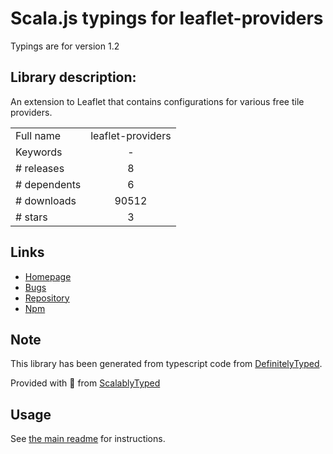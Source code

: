 
# Scala.js typings for leaflet-providers

Typings are for version 1.2

## Library description:
An extension to Leaflet that contains configurations for various free tile providers.

|                    |                 |
| ------------------ | :-------------: |
| Full name          | leaflet-providers |
| Keywords           | - |
| # releases         | 8 |
| # dependents       | 6 |
| # downloads        | 90512 |
| # stars            | 3 |

## Links
- [Homepage](https://github.com/leaflet-extras/leaflet-providers#readme)
- [Bugs](https://github.com/leaflet-extras/leaflet-providers/issues)
- [Repository](https://github.com/leaflet-extras/leaflet-providers)
- [Npm](https://www.npmjs.com/package/leaflet-providers)
    


## Note
This library has been generated from typescript code from [DefinitelyTyped](https://definitelytyped.org).

Provided with :purple_heart: from [ScalablyTyped](https://github.com/oyvindberg/ScalablyTyped)

## Usage
See [the main readme](../../readme.md) for instructions.


